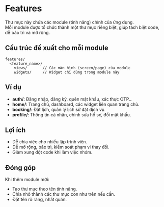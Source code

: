 # Features

Thư mục này chứa các module (tính năng) chính của ứng dụng.  
Mỗi module được tổ chức thành một thư mục riêng biệt, giúp tách biệt code, dễ bảo trì và mở rộng.

## Cấu trúc đề xuất cho mỗi module

```
features/
  <feature_name>/
    views/       // Các màn hình (screen/page) của module
    widgets/     // Widget chỉ dùng trong module này
```

## Ví dụ

- **auth/**: Đăng nhập, đăng ký, quên mật khẩu, xác thực OTP...
- **home/**: Trang chủ, dashboard, các widget liên quan trang chủ.
- **booking/**: Đặt lịch, quản lý lịch sử đặt dịch vụ.
- **profile/**: Thông tin cá nhân, chỉnh sửa hồ sơ, đổi mật khẩu.

## Lợi ích

- Dễ chia việc cho nhiều lập trình viên.
- Dễ mở rộng, bảo trì, kiểm soát phạm vi thay đổi.
- Giảm xung đột code khi làm việc nhóm.

## Đóng góp

Khi thêm module mới:
- Tạo thư mục theo tên tính năng.
- Chia nhỏ thành các thư mục con như trên nếu cần.
- Đặt tên rõ ràng, nhất quán.

